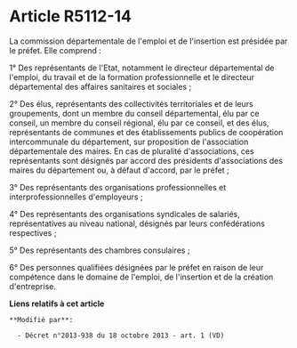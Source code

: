 # Article R5112-14

La commission départementale de l'emploi et de l'insertion est présidée par le préfet. Elle comprend : 

1° Des représentants de l'Etat, notamment le directeur départemental de l'emploi, du travail et de la formation
professionnelle et le directeur départemental des affaires sanitaires et sociales ; 

2° Des élus, représentants des collectivités territoriales et de leurs groupements, dont un membre du conseil départemental,
élu par ce conseil, un membre du conseil régional, élu par ce conseil, et des élus, représentants de communes et des
établissements publics de coopération intercommunale du département, sur proposition de l'association départementale des
maires. En cas de pluralité d'associations, ces représentants sont désignés par accord des présidents d'associations des
maires du département ou, à défaut d'accord, par le préfet ; 

3° Des représentants des organisations professionnelles et interprofessionnelles d'employeurs ; 

4° Des représentants des organisations syndicales de salariés, représentatives au niveau national, désignés par leurs
confédérations respectives ; 

5° Des représentants des chambres consulaires ; 

6° Des personnes qualifiées désignées par le préfet en raison de leur compétence dans le domaine de l'emploi, de l'insertion
et de la création d'entreprise.

**Liens relatifs à cet article**

	**Modifié par**:

	  - Décret n°2013-938 du 18 octobre 2013 - art. 1 (VD)

